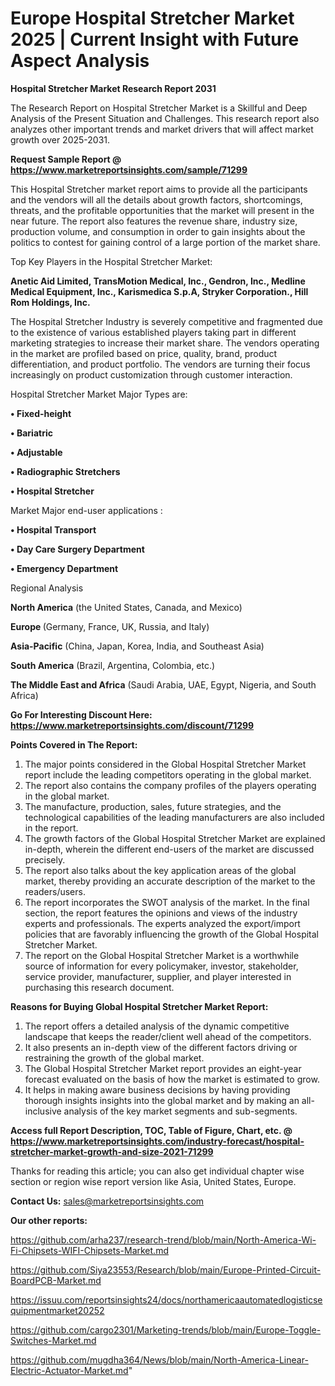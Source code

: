 # Europe Hospital Stretcher Market 2025 | Current Insight with Future Aspect Analysis

<strong>Hospital Stretcher Market Research Report 2031</strong>

The Research Report on Hospital Stretcher Market is a Skillful and Deep Analysis of the Present Situation and Challenges. This research report also analyzes other important trends and market drivers that will affect market growth over 2025-2031.

<strong>Request Sample Report @ <a href=https://www.marketreportsinsights.com/sample/71299>https://www.marketreportsinsights.com/sample/71299</a></strong>

This Hospital Stretcher market report aims to provide all the participants and the vendors will all the details about growth factors, shortcomings, threats, and the profitable opportunities that the market will present in the near future. The report also features the revenue share, industry size, production volume, and consumption in order to gain insights about the politics to contest for gaining control of a large portion of the market share.

Top Key Players in the Hospital Stretcher Market:

<strong>Anetic Aid Limited, TransMotion Medical, Inc., Gendron, Inc., Medline Medical Equipment, Inc., Karismedica S.p.A, Stryker Corporation., Hill Rom Holdings, Inc.</strong>

The Hospital Stretcher Industry is severely competitive and fragmented due to the existence of various established players taking part in different marketing strategies to increase their market share. The vendors operating in the market are profiled based on price, quality, brand, product differentiation, and product portfolio. The vendors are turning their focus increasingly on product customization through customer interaction.

Hospital Stretcher Market Major Types are:

<strong>• Fixed-height

• Bariatric

• Adjustable

• Radiographic Stretchers

• Hospital Stretcher</strong>

Market Major end-user applications :

<strong>• Hospital Transport

• Day Care Surgery Department

• Emergency Department</strong>

Regional Analysis

</u><strong><b>North America</b></strong> (the United States, Canada, and Mexico)

<strong><b>Europe </b></strong>(Germany, France, UK, Russia, and Italy)

<strong><b>Asia-Pacific</b></strong> (China, Japan, Korea, India, and Southeast Asia)

<strong><b>South America</b></strong> (Brazil, Argentina, Colombia, etc.)

<strong><b>The Middle East and Africa</b></strong> (Saudi Arabia, UAE, Egypt, Nigeria, and South Africa)

<strong>Go For Interesting Discount Here: <a href=https://www.marketreportsinsights.com/discount/71299>https://www.marketreportsinsights.com/discount/71299</a></strong>

<strong>Points Covered in The Report:</strong>
<ol>
  <li>The major points considered in the Global Hospital Stretcher Market report include the leading competitors operating in the global market.</li>
  <li>The report also contains the company profiles of the players operating in the global market.</li>
  <li>The manufacture, production, sales, future strategies, and the technological capabilities of the leading manufacturers are also included in the report.</li>
  <li>The growth factors of the Global Hospital Stretcher Market are explained in-depth, wherein the different end-users of the market are discussed precisely.</li>
  <li>The report also talks about the key application areas of the global market, thereby providing an accurate description of the market to the readers/users.</li>
  <li>The report incorporates the SWOT analysis of the market. In the final section, the report features the opinions and views of the industry experts and professionals. The experts analyzed the export/import policies that are favorably influencing the growth of the Global Hospital Stretcher Market.</li>
  <li>The report on the Global Hospital Stretcher Market is a worthwhile source of information for every policymaker, investor, stakeholder, service provider, manufacturer, supplier, and player interested in purchasing this research document.</li>
</ol>
<strong>Reasons for Buying Global Hospital Stretcher Market Report:</strong>

<ol>
  <li>The report offers a detailed analysis of the dynamic competitive landscape that keeps the reader/client well ahead of the competitors.</li>
  <li>It also presents an in-depth view of the different factors driving or restraining the growth of the global market.</li>
  <li>The Global Hospital Stretcher Market report provides an eight-year forecast evaluated on the basis of how the market is estimated to grow.</li>
  <li>It helps in making aware business decisions by having providing thorough insights insights into the global market and by making an all-inclusive analysis of the key market segments and sub-segments.</li>
</ol>
<strong>Access full Report Description, TOC, Table of Figure, Chart, etc. @ <a href=https://www.marketreportsinsights.com/industry-forecast/hospital-stretcher-market-growth-and-size-2021-71299>https://www.marketreportsinsights.com/industry-forecast/hospital-stretcher-market-growth-and-size-2021-71299</a></strong>


Thanks for reading this article; you can also get individual chapter wise section or region wise report version like Asia, United States, Europe.

<strong>Contact Us:</strong>
sales@marketreportsinsights.com

<strong>Our other reports:</strong>

<a href=https://github.com/arha237/research-trend/blob/main/North-America-Wi-Fi-Chipsets-WIFI-Chipsets-Market.md>https://github.com/arha237/research-trend/blob/main/North-America-Wi-Fi-Chipsets-WIFI-Chipsets-Market.md</a>

<a href=https://github.com/Siya23553/Research/blob/main/Europe-Printed-Circuit-BoardPCB-Market.md>https://github.com/Siya23553/Research/blob/main/Europe-Printed-Circuit-BoardPCB-Market.md</a>

<a href=https://issuu.com/reportsinsights24/docs/northamericaautomatedlogisticsequipmentmarket20252>https://issuu.com/reportsinsights24/docs/northamericaautomatedlogisticsequipmentmarket20252</a>

<a href=https://github.com/cargo2301/Marketing-trends/blob/main/Europe-Toggle-Switches-Market.md>https://github.com/cargo2301/Marketing-trends/blob/main/Europe-Toggle-Switches-Market.md</a>

<a href=https://github.com/mugdha364/News/blob/main/North-America-Linear-Electric-Actuator-Market.md>https://github.com/mugdha364/News/blob/main/North-America-Linear-Electric-Actuator-Market.md</a>"
